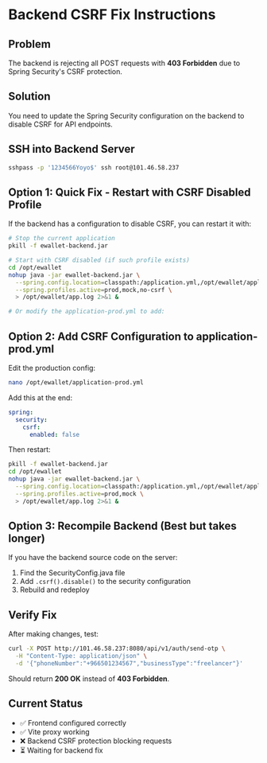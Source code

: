 # Backend CSRF Fix Instructions

## Problem
The backend is rejecting all POST requests with **403 Forbidden** due to Spring Security's CSRF protection.

## Solution
You need to update the Spring Security configuration on the backend to disable CSRF for API endpoints.

## SSH into Backend Server

```bash
sshpass -p '1234566Yoyo$' ssh root@101.46.58.237
```

## Option 1: Quick Fix - Restart with CSRF Disabled Profile

If the backend has a configuration to disable CSRF, you can restart it with:

```bash
# Stop the current application
pkill -f ewallet-backend.jar

# Start with CSRF disabled (if such profile exists)
cd /opt/ewallet
nohup java -jar ewallet-backend.jar \
  --spring.config.location=classpath:/application.yml,/opt/ewallet/application-prod.yml \
  --spring.profiles.active=prod,mock,no-csrf \
  > /opt/ewallet/app.log 2>&1 &

# Or modify the application-prod.yml to add:
```

## Option 2: Add CSRF Configuration to application-prod.yml

Edit the production config:

```bash
nano /opt/ewallet/application-prod.yml
```

Add this at the end:

```yaml
spring:
  security:
    csrf:
      enabled: false
```

Then restart:

```bash
pkill -f ewallet-backend.jar
cd /opt/ewallet
nohup java -jar ewallet-backend.jar \
  --spring.config.location=classpath:/application.yml,/opt/ewallet/application-prod.yml \
  --spring.profiles.active=prod,mock \
  > /opt/ewallet/app.log 2>&1 &
```

## Option 3: Recompile Backend (Best but takes longer)

If you have the backend source code on the server:

1. Find the SecurityConfig.java file
2. Add `.csrf().disable()` to the security configuration
3. Rebuild and redeploy

## Verify Fix

After making changes, test:

```bash
curl -X POST http://101.46.58.237:8080/api/v1/auth/send-otp \
  -H "Content-Type: application/json" \
  -d '{"phoneNumber":"+966501234567","businessType":"freelancer"}'
```

Should return **200 OK** instead of **403 Forbidden**.

## Current Status
- ✅ Frontend configured correctly
- ✅ Vite proxy working
- ❌ Backend CSRF protection blocking requests
- ⏳ Waiting for backend fix



